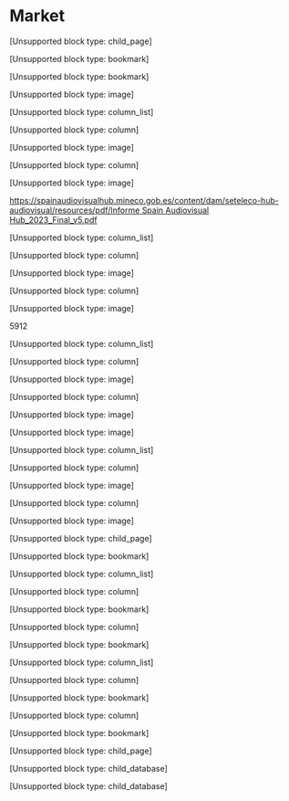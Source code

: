 # Market

[Unsupported block type: child_page]

[Unsupported block type: bookmark]

[Unsupported block type: bookmark]

[Unsupported block type: image]

[Unsupported block type: column_list]

[Unsupported block type: column]

[Unsupported block type: image]

[Unsupported block type: column]

[Unsupported block type: image]

[https://spainaudiovisualhub.mineco.gob.es/content/dam/seteleco-hub-audiovisual/resources/pdf/Informe Spain Audiovisual Hub_2023_Final_v5.pdf](https://spainaudiovisualhub.mineco.gob.es/content/dam/seteleco-hub-audiovisual/resources/pdf/Informe%20Spain%20Audiovisual%20Hub_2023_Final_v5.pdf)

[Unsupported block type: column_list]

[Unsupported block type: column]

[Unsupported block type: image]

[Unsupported block type: column]

[Unsupported block type: image]

5912

[Unsupported block type: column_list]

[Unsupported block type: column]

[Unsupported block type: image]

[Unsupported block type: column]

[Unsupported block type: image]

[Unsupported block type: image]

[Unsupported block type: column_list]

[Unsupported block type: column]

[Unsupported block type: image]

[Unsupported block type: column]

[Unsupported block type: image]

[Unsupported block type: child_page]

[Unsupported block type: bookmark]

[Unsupported block type: column_list]

[Unsupported block type: column]

[Unsupported block type: bookmark]

[Unsupported block type: column]

[Unsupported block type: bookmark]

[Unsupported block type: column_list]

[Unsupported block type: column]

[Unsupported block type: bookmark]

[Unsupported block type: column]

[Unsupported block type: bookmark]

[Unsupported block type: child_page]

[Unsupported block type: child_database]

[Unsupported block type: child_database]

